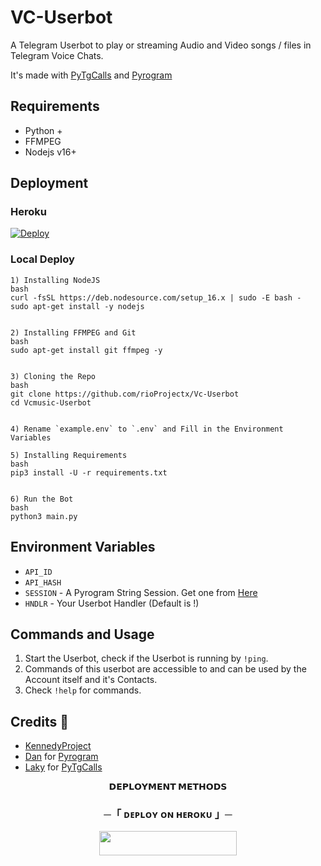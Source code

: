 # VC-Userbot

A Telegram Userbot to play or streaming Audio and Video songs / files in Telegram Voice Chats.

It's made with [PyTgCalls](https://github.com/pytgcalls/pytgcalls) and [Pyrogram](https://github.com/pyrogram/pyrogram)


## Requirements
- Python +
- FFMPEG
- Nodejs v16+


## Deployment

### Heroku
[![Deploy](https://www.herokucdn.com/deploy/button.svg)](https://heroku.com/deploy)

### Local Deploy
```
1) Installing NodeJS
bash
curl -fsSL https://deb.nodesource.com/setup_16.x | sudo -E bash -
sudo apt-get install -y nodejs


2) Installing FFMPEG and Git
bash
sudo apt-get install git ffmpeg -y


3) Cloning the Repo
bash
git clone https://github.com/rioProjectx/Vc-Userbot
cd Vcmusic-Userbot


4) Rename `example.env` to `.env` and Fill in the Environment Variables

5) Installing Requirements
bash
pip3 install -U -r requirements.txt


6) Run the Bot
bash
python3 main.py
```


## Environment Variables
- `API_ID`
- `API_HASH`
- `SESSION` - A Pyrogram String Session. Get one from [Here](https://replit.com/@KennedyProject/String-Session)
- `HNDLR` - Your Userbot Handler (Default is !)


## Commands and Usage
1) Start the Userbot, check if the Userbot is running by `!ping`.
2) Commands of this userbot are accessible to and can be used by the Account itself and it's Contacts.
3) Check `!help` for commands.


## Credits 💭
- [KennedyProject](https://github.com/KennedyProject)
- [Dan](https://github.com/delivrance) for [Pyrogram](https://github.com/pyrogram/pyrogram)
- [Laky](https://github.com/Laky-64) for [PyTgCalls](https://github.com/pytgcalls/pytgcalls)

<p align="center">
<b>𝗗𝗘𝗣𝗟𝗢𝗬𝗠𝗘𝗡𝗧 𝗠𝗘𝗧𝗛𝗢𝗗𝗦</b>
</p>

<h3 align="center">
    ─「 ᴅᴇᴩʟᴏʏ ᴏɴ ʜᴇʀᴏᴋᴜ 」─
</h3>

<p align="center"><a href="https://dashboard.heroku.com/new?template=https://github.com/Rajpomane/VC-Userbot"> <img src="https://img.shields.io/badge/Deploy%20On%20Heroku-black?style=for-the-badge&logo=heroku" width="220" height="38.45"/></a></p>

